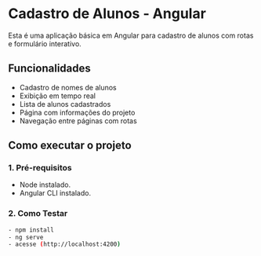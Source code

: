 # Cadastro de Alunos - Angular

Esta é uma aplicação básica em Angular para cadastro de alunos com rotas e formulário interativo.

## Funcionalidades

- Cadastro de nomes de alunos
- Exibição em tempo real
- Lista de alunos cadastrados
- Página com informações do projeto
- Navegação entre páginas com rotas

## Como executar o projeto

### 1. Pré-requisitos

- Node instalado.
- Angular CLI instalado.

### 2. Como Testar

```bash
- npm install
- ng serve
- acesse (http://localhost:4200)
